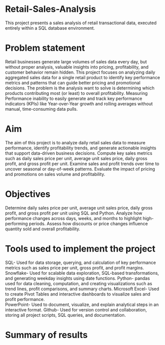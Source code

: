 # Retail-Sales-Analysis
This project presents a sales analysis of retail transactional data, executed entirely within a SQL database environment.

# Problem statement
Retail businesses generate large volumes of sales data every day, but without proper analysis, valuable insights into pricing, profitability, and customer behavior remain hidden.
This project focuses on analyzing daily aggregated sales data for a single retail product to identify key performance metrics and patterns that can guide better pricing and promotional decisions. The problem is the analysis want to solve is determining which products contributing most (or least) to overall profitability. Measuring Performance inability to easily generate and track key performance indicators (KPIs) like Year-over-Year growth and rolling averages without manual, time-consuming data pulls.

# Aim
The aim of this project is to analyze daily retail sales data to measure performance, identify profitability trends, and generate actionable insights that support data-driven business decisions. Compute key sales metrics such as daily sales price per unit, average unit sales price, daily gross profit, and gross profit per unit. Examine sales and profit trends over time to uncover seasonal or day-of-week patterns. Evaluate the impact of pricing and promotions on sales volume and profitability.

# Objectives
Determine daily sales price per unit, average unit sales price, daily gross profit, and gross profit per unit using SQL and Python.
Analyze how performance changes across days, weeks, and months to highlight high-performing periods.
Assess how discounts or price changes influence quantity sold and overall profitability.

# Tools used to implement the project
SQL- Used for data storage, querying, and calculation of key performance metrics such as sales price per unit, gross profit, and profit margins.
Snowflake- Used for scalable data exploration, SQL-based transformations, and generating weekday insights using date functions.
Python- pandas used for data cleaning, computation, and creating visualizations such as trend lines, profit comparisons, and summary charts. 
Microsoft Excel- Used to create Pivot Tables and interactive dashboards to visualize sales and profit performance.    
PowerPoint- Used to document, visualize, and explain analytical steps in an interactive format.
Github- Used for version control and collaboration, storing all project scripts, SQL queries, and documentation.

# Summary of results


